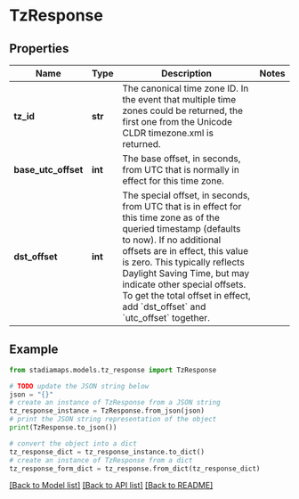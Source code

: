 # TzResponse


## Properties

Name | Type | Description | Notes
------------ | ------------- | ------------- | -------------
**tz_id** | **str** | The canonical time zone ID. In the event that multiple time zones could be returned, the first one from the Unicode CLDR timezone.xml is returned. | 
**base_utc_offset** | **int** | The base offset, in seconds, from UTC that is normally in effect for this time zone. | 
**dst_offset** | **int** | The special offset, in seconds, from UTC that is in effect for this time zone as of the queried timestamp (defaults to now). If no additional offsets are in effect, this value is zero. This typically reflects Daylight Saving Time, but may indicate other special offsets. To get the total offset in effect, add &#x60;dst_offset&#x60; and &#x60;utc_offset&#x60; together. | 

## Example

```python
from stadiamaps.models.tz_response import TzResponse

# TODO update the JSON string below
json = "{}"
# create an instance of TzResponse from a JSON string
tz_response_instance = TzResponse.from_json(json)
# print the JSON string representation of the object
print(TzResponse.to_json())

# convert the object into a dict
tz_response_dict = tz_response_instance.to_dict()
# create an instance of TzResponse from a dict
tz_response_form_dict = tz_response.from_dict(tz_response_dict)
```
[[Back to Model list]](../README.md#documentation-for-models) [[Back to API list]](../README.md#documentation-for-api-endpoints) [[Back to README]](../README.md)


